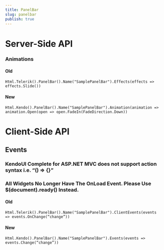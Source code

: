 ```yaml
---
title: PanelBar
slug: panelbar
publish: true
---
```


# Server-Side API

### Animations

#### Old

    Html.Telerik().PanelBar().Name("SamplePanelBar").Effects(effects => effects.Slide())

#### New

    Html.Kendo().PanelBar().Name("SamplePanelBar").Animation(animation => animation.Open(open => open.FadeIn(FadeDirection.Down))

# Client-Side API

## Events

### KendoUI Complete for ASP.NET MVC does not support action syntax i.e. “() => {}”

### All Widgets No Longer Have The OnLoad Event. Please Use **$(document).ready()** Instead.

#### Old

    Html.Telerik().PanelBar().Name("SamplePanelBar").ClientEvents(events => events.OnChange(“change”))

#### New

    Html.Kendo().PanelBar().Name("SamplePanelBar").Events(events => events.Change(“change”))